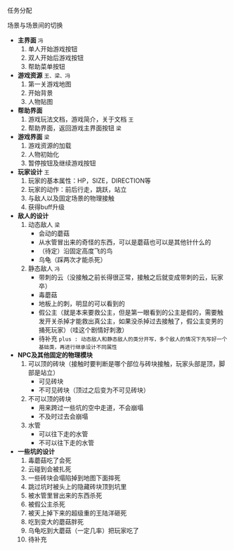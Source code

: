 任务分配

场景与场景间的切换

- **主界面**        `冯`
  1. 单人开始游戏按钮
  2. 双人开始后游戏按钮
  3. 帮助菜单按钮
- **游戏资源**   `王、梁、冯`
  1. 第一关游戏地图
  2. 开始背景
  3. 人物贴图
- **帮助界面**
  1. 游戏玩法文档，游戏简介，关于文档   `王`
  2. 帮助界面，返回游戏主界面按钮  `梁`
- **游戏界面**    `梁`
  1. 游戏资源的加载
  2. 人物初始化 
  3. 暂停按钮及继续游戏按钮
- **玩家设计**   `王`
  1. 玩家的基本属性：HP，SIZE，DIRECTION等
  2. 玩家的动作：前后行走，跳跃，站立
  3. 与敌人以及固定场景的物理接触
  4. 获得buff升级
- **敌人的设计**
  1. 动态敌人  `梁`
     - 会动的蘑菇
     - 从水管冒出来的奇怪的东西，可以是蘑菇也可以是其他针什么的
     - （待定）沿固定高度飞的鸟
     - 乌龟（踩两次才能杀死）
  2. 静态敌人  `冯`
     - 带刺的云（没接触之前长得很正常，接触之后就变成带刺的云，玩家卒）
     - 毒蘑菇
     - 地板上的刺，明显的可以看到的
     - 假公主（就是本来要救公主，但是第一眼看到的公主是假的，需要触发开关杀掉才能救出真公主，如果没杀掉过去接触了，假公主变男的捅死玩家）（哇这个剧情好刺激）
     - 待补充
       `plus : 动态敌人和静态敌人的类分开写，多个敌人的情况下先写好一个基础类，再进行继承设计不同属性`
- **NPC及其他固定的物理模块**
  1. 可以顶的砖块（接触时要判断是哪个部位与砖块接触，玩家头部是顶，脚部是站立）
     - 可见砖块
     - 不可见砖块（顶过之后变为不可见砖块）
  2. 不可以顶的砖块
     - 用来跨过一些坑的空中走道，不会崩塌
     - 不及时过去会崩塌
  3. 水管
     - 可以往下走的水管
     - 不可以往下走的水管
- **一些坑的设计**
  1. 毒蘑菇吃了会死
  2. 云碰到会被扎死
  3. 一些砖块会塌陷掉到地图下面摔死
  4. 跳过坑时被头上的隐藏砖块顶到坑里
  5. 被水管里冒出来的东西杀死
  6. 被假公主杀死
  7. 被天上掉下来的超级重的王陆洋砸死
  8. 吃到变大的蘑菇胖死
  9. 乌龟吃到大蘑菇（一定几率）把玩家吃了
  10. 待补充




